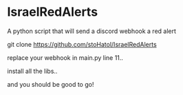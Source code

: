 # IsraelRedAlerts
A python script that will send a discord webhook a red alert  

git clone https://github.com/stoHatol/IsraelRedAlerts 

replace your webhook in main.py line 11.. 

install all the libs.. 

and you should be good to go! 
